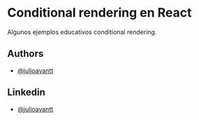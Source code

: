 # Conditional rendering en React

Algunos ejemplos educativos conditional rendering.

## Authors

- [@julioavantt](https://www.github.com/julioavantt)

## Linkedin

- [@julioavantt](https://linkedin.com/in/julio-avantt)
